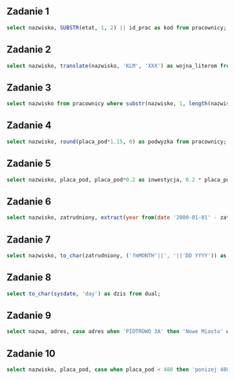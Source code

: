 ## Zadanie 1
```sql
select nazwisko, SUBSTR(etat, 1, 2) || id_prac as kod from pracownicy;
```

## Zadanie 2
```sql
select nazwisko, translate(nazwisko, 'KLM', 'XXX') as wojna_literom from pracownicy;
```

## Zadanie 3
```sql
select nazwisko from pracownicy where substr(nazwisko, 1, length(nazwisko)/2) like '%L%';
```

## Zadanie 4
```sql
select nazwisko, round(placa_pod*1.15, 0) as podwyzka from pracownicy;
```

## Zadanie 5
```sql
select nazwisko, placa_pod, placa_pod*0.2 as inwestycja, 0.2 * placa_pod*power(1.1, 10) as kapital, 0.2 * placa_pod*power(1.1, 10) - placa_pod*0.2 as zysk from pracownicy;
```

## Zadanie 6
```sql
select nazwisko, zatrudniony, extract(year from(date '2000-01-01' - zatrudniony) year to month) as staz_w_2000 from pracownicy;
```

## Zadanie 7
```sql
select nazwisko, to_char(zatrudniony, ('fmMONTH'||', '||'DD YYYY')) as data_zatrudnienia from pracownicy where id_zesp = 20;
```

## Zadanie 8
```sql
select to_char(sysdate, 'day') as dzis from dual;
```

## Zadanie 9
```sql
select nazwa, adres, case adres when 'PIOTROWO 3A' then 'Nowe Miasto' when 'STRZELECKA 14' then 'Stare Miasto' when 'MIELZYNSKIEGO 30' then 'Stare Miasto' when 'WLODKOWICA 16' then 'Grunwald' end as dzielnica from zespoly;
```

## Zadanie 10
```sql
select nazwisko, placa_pod, case when placa_pod < 480 then 'ponizej 480' when placa_pod = 480 then 'dokladnie 480' when placa_pod > 480 then 'powyzej 480' end as prog from pracownicy order by placa_pod desc;
```